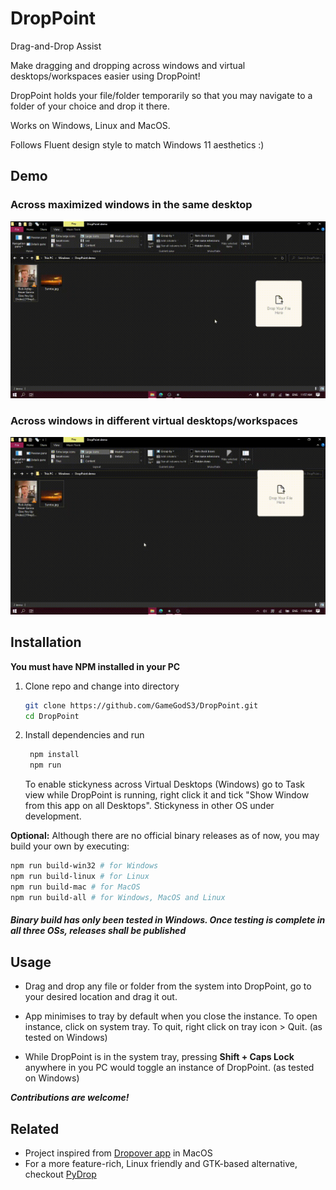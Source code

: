 # DropPoint

Drag-and-Drop Assist

Make dragging and dropping across windows and virtual desktops/workspaces easier using DropPoint!

DropPoint holds your file/folder temporarily so that you may navigate to a folder of your choice and drop it there.

Works on Windows, Linux and MacOS.

Follows Fluent design style to match Windows 11 aesthetics :)

## Demo

### Across maximized windows in the same desktop

![Drag between windows](./demo1.gif)

### Across windows in different virtual desktops/workspaces

![Drag between windows](./demo2.gif)

## Installation

**You must have NPM installed in your PC**

1. Clone repo and change into directory
   ```bash
   git clone https://github.com/GameGodS3/DropPoint.git
   cd DropPoint
   ```
2. Install dependencies and run
   ```bash
    npm install
    npm run
   ```
   To enable stickyness across Virtual Desktops (Windows) go to Task view while DropPoint is running, right click it and tick "Show Window from this app on all Desktops". Stickyness in other OS under development.

**Optional:** Although there are no official binary releases as of now, you may build your own by executing:

```bash
npm run build-win32 # for Windows
npm run build-linux # for Linux
npm run build-mac # for MacOS
npm run build-all # for Windows, MacOS and Linux
```

##### Binary build has only been tested in Windows. Once testing is complete in all three OSs, releases shall be published

## Usage

- Drag and drop any file or folder from the system into DropPoint, go to your desired location and drag it out.

- App minimises to tray by default when you close the instance. To open instance, click on system tray. To quit, right click on tray icon > Quit. (as tested on Windows)

- While DropPoint is in the system tray, pressing **Shift + Caps Lock** anywhere in you PC would toggle an instance of DropPoint. (as tested on Windows)

**_Contributions are welcome!_**

## Related

- Project inspired from [Dropover app](http://dropoverapp.com) in MacOS
- For a more feature-rich, Linux friendly and GTK-based alternative, checkout [PyDrop](https://github.com/Roshan-R/PyDrop)
